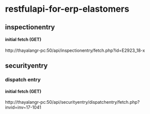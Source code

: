 # restfulapi-for-erp-elastomers

## inspectionentry

#### initial fetch (GET)

http://thayalangr-pc:50/api/inspectionentry/fetch.php?id=E2923_18-x

## securityentry

### dispatch entry

#### initial fetch (GET)

http://thayalangr-pc:50/api/securityentry/dispatchentry/fetch.php?invid=inv~17-1041
